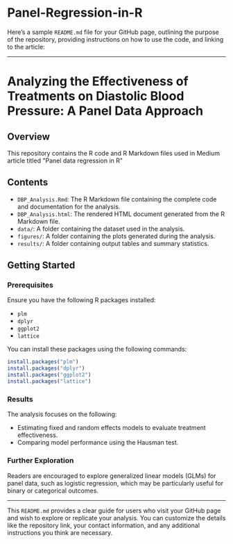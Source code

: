 # Panel-Regression-in-R
Here’s a sample `README.md` file for your GitHub page, outlining the purpose of the repository, providing instructions on how to use the code, and linking to the article:

---

# Analyzing the Effectiveness of Treatments on Diastolic Blood Pressure: A Panel Data Approach

## Overview

This repository contains the R code and R Markdown files used in Medium  article titled "Panel data regression in R" 

## Contents

- `DBP_Analysis.Rmd`: The R Markdown file containing the complete code and documentation for the analysis.
- `DBP_Analysis.html`: The rendered HTML document generated from the R Markdown file.
- `data/`: A folder containing the dataset used in the analysis.
- `figures/`: A folder containing the plots generated during the analysis.
- `results/`: A folder containing output tables and summary statistics.

## Getting Started

### Prerequisites

Ensure you have the following R packages installed:

- `plm`
- `dplyr`
- `ggplot2`
- `lattice`

You can install these packages using the following commands:

```r
install.packages("plm")
install.packages("dplyr")
install.packages("ggplot2")
install.packages("lattice")
```


### Results

The analysis focuses on the following:

- Estimating fixed and random effects models to evaluate treatment effectiveness.
- Comparing model performance using the Hausman test.

### Further Exploration

Readers are encouraged to explore generalized linear models (GLMs) for panel data, such as logistic regression, which may be particularly useful for binary or categorical outcomes.



---

This `README.md` provides a clear guide for users who visit your GitHub page and wish to explore or replicate your analysis. You can customize the details like the repository link, your contact information, and any additional instructions you think are necessary.
